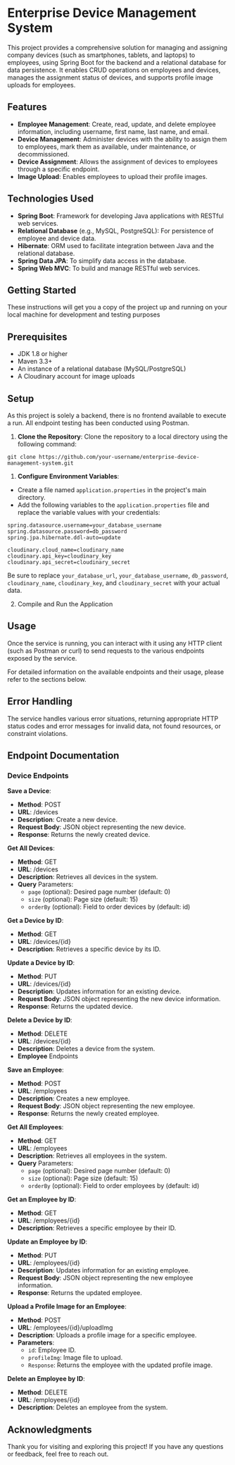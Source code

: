 # Enterprise Device Management System

This project provides a comprehensive solution for managing and assigning company devices (such as smartphones, tablets, and laptops) to employees, using Spring Boot for the backend and a relational database for data persistence. It enables CRUD operations on employees and devices, manages the assignment status of devices, and supports profile image uploads for employees.

## Features

- **Employee Management**: Create, read, update, and delete employee information, including username, first name, last name, and email.
- **Device Management**: Administer devices with the ability to assign them to employees, mark them as available, under maintenance, or decommissioned.
- **Device Assignment**: Allows the assignment of devices to employees through a specific endpoint.
- **Image Upload**: Enables employees to upload their profile images.


## Technologies Used

- **Spring Boot**: Framework for developing Java applications with RESTful web services.
- **Relational Database** (e.g., MySQL, PostgreSQL): For persistence of employee and device data.
- **Hibernate**: ORM used to facilitate integration between Java and the relational database.
- **Spring Data JPA**: To simplify data access in the database.
- **Spring Web MVC**: To build and manage RESTful web services.


## Getting Started

These instructions will get you a copy of the project up and running on your local machine for development and testing purposes


## Prerequisites

- JDK 1.8 or higher
- Maven 3.3+
- An instance of a relational database (MySQL/PostgreSQL)
- A Cloudinary account for image uploads


## Setup

As this project is solely a backend, there is no frontend available to execute a run. All endpoint testing has been conducted using Postman.

1. **Clone the Repository**: Clone the repository to a local directory using the following command:

```git clone https://github.com/your-username/enterprise-device-management-system.git```

1. **Configure Environment Variables**:

  - Create a file named `application.properties` in the project's main directory.
  - Add the following variables to the `application.properties` file and replace the variable values with your credentials:

  ```spring.datasource.url=jdbc:your_database_url
  spring.datasource.username=your_database_username
  spring.datasource.password=db_password
  spring.jpa.hibernate.ddl-auto=update

  cloudinary.cloud_name=cloudinary_name
  cloudinary.api_key=cloudinary_key
  cloudinary.api_secret=cloudinary_secret
  ```

  Be sure to replace `your_database_url`, `your_database_username`, `db_password`, `cloudinary_name`, `cloudinary_key`, and `cloudinary_secret` with your actual data.

2. Compile and Run the Application


## Usage

Once the service is running, you can interact with it using any HTTP client (such as Postman or curl) to send requests to the various endpoints exposed by the service.

For detailed information on the available endpoints and their usage, please refer to the sections below.

## Error Handling
The service handles various error situations, returning appropriate HTTP status codes and error messages for invalid data, not found resources, or constraint violations.

## Endpoint Documentation
### Device Endpoints

**Save a Device**:

  - **Method**: POST
  - **URL**: /devices
  - **Description**: Create a new device.
  - **Request Body**: JSON object representing the new device.
  - **Response**: Returns the newly created device.

**Get All Devices**:

  - **Method**: GET
  - **URL**: /devices
  - **Description**: Retrieves all devices in the system.
  - **Query** Parameters:
    - `page` (optional): Desired page number (default: 0)
    - `size` (optional): Page size (default: 15)
    - `orderBy` (optional): Field to order devices by (default: id)

**Get a Device by ID**:

- **Method**: GET
- **URL**: /devices/{id}
- **Description**: Retrieves a specific device by its ID.

**Update a Device by ID**:

- **Method**: PUT
- **URL**: /devices/{id}
- **Description**: Updates information for an existing device.
- **Request Body**: JSON object representing the new device information.
- **Response**: Returns the updated device.

**Delete a Device by ID**:

- **Method**: DELETE
- **URL**: /devices/{id}
- **Description**: Deletes a device from the system.
- **Employee** Endpoints

**Save an Employee**:

- **Method**: POST
- **URL**: /employees
- **Description**: Creates a new employee.
- **Request Body**: JSON object representing the new employee.
- **Response**: Returns the newly created employee.

**Get All Employees**:

- **Method**: GET
- **URL**: /employees
- **Description**: Retrieves all employees in the system.
- **Query** Parameters:
  - `page` (optional): Desired page number (default: 0)
  - `size` (optional): Page size (default: 15)
  - `orderBy` (optional): Field to order employees by (default: id)

**Get an Employee by ID**:

- **Method**: GET
- **URL**: /employees/{id}
- **Description**: Retrieves a specific employee by their ID.

**Update an Employee by ID**:

- **Method**: PUT
- **URL**: /employees/{id}
- **Description**: Updates information for an existing employee.
- **Request Body**: JSON object representing the new employee information.
- **Response**: Returns the updated employee.

**Upload a Profile Image for an Employee**:

- **Method**: POST
- **URL**: /employees/{id}/uploadImg
- **Description**: Uploads a profile image for a specific employee.
- **Parameters**:
  - `id`: Employee ID.
  - `profileImg`: Image file to upload.
  - `Response`: Returns the employee with the updated profile image.

**Delete an Employee by ID**:

- **Method**: DELETE
- **URL**: /employees/{id}
- **Description**: Deletes an employee from the system.

## Acknowledgments
Thank you for visiting and exploring this project! If you have any questions or feedback, feel free to reach out.

